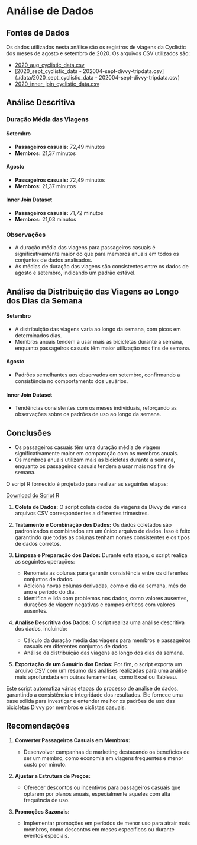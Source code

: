 # Análise de Dados

## Fontes de Dados
Os dados utilizados nesta análise são os registros de viagens da Cyclistic dos meses de agosto e setembro de 2020. Os arquivos CSV utilizados são:

- [2020_aug_cyclistic_data.csv](./data/data%20sheets/2020_aug_cyclistic_data.csv)
- [2020_sept_cyclistic_data - 202004-sept-divvy-tripdata.csv](./data/2020_sept_cyclistic_data - 202004-sept-divvy-tripdata.csv)
- [2020_inner_join_cyclistic_data.csv](./data/2020_inner_join_cyclistic_data.csv)

## Análise Descritiva

### Duração Média das Viagens

#### Setembro
- **Passageiros casuais:** 72,49 minutos
- **Membros:** 21,37 minutos

#### Agosto
- **Passageiros casuais:** 72,49 minutos
- **Membros:** 21,37 minutos

#### Inner Join Dataset
- **Passageiros casuais:** 71,72 minutos
- **Membros:** 21,03 minutos

### Observações
- A duração média das viagens para passageiros casuais é significativamente maior do que para membros anuais em todos os conjuntos de dados analisados.
- As médias de duração das viagens são consistentes entre os dados de agosto e setembro, indicando um padrão estável.

## Análise da Distribuição das Viagens ao Longo dos Dias da Semana

#### Setembro
- A distribuição das viagens varia ao longo da semana, com picos em determinados dias.
- Membros anuais tendem a usar mais as bicicletas durante a semana, enquanto passageiros casuais têm maior utilização nos fins de semana.

#### Agosto
- Padrões semelhantes aos observados em setembro, confirmando a consistência no comportamento dos usuários.

#### Inner Join Dataset
- Tendências consistentes com os meses individuais, reforçando as observações sobre os padrões de uso ao longo da semana.

## Conclusões
- Os passageiros casuais têm uma duração média de viagem significativamente maior em comparação com os membros anuais.
- Os membros anuais utilizam mais as bicicletas durante a semana, enquanto os passageiros casuais tendem a usar mais nos fins de semana.

O script R fornecido é projetado para realizar as seguintes etapas:

[Download do Script R](./data/R%20analysis/R%20Script.R)

1. **Coleta de Dados:** O script coleta dados de viagens da Divvy de vários arquivos CSV correspondentes a diferentes trimestres.
   
2. **Tratamento e Combinação dos Dados:** Os dados coletados são padronizados e combinados em um único arquivo de dados. Isso é feito garantindo que todas as colunas tenham nomes consistentes e os tipos de dados corretos.

3. **Limpeza e Preparação dos Dados:** Durante esta etapa, o script realiza as seguintes operações:
   - Renomeia as colunas para garantir consistência entre os diferentes conjuntos de dados.
   - Adiciona novas colunas derivadas, como o dia da semana, mês do ano e período do dia.
   - Identifica e lida com problemas nos dados, como valores ausentes, durações de viagem negativas e campos críticos com valores ausentes.

4. **Análise Descritiva dos Dados:** O script realiza uma análise descritiva dos dados, incluindo:
   - Cálculo da duração média das viagens para membros e passageiros casuais em diferentes conjuntos de dados.
   - Análise da distribuição das viagens ao longo dos dias da semana.

5. **Exportação de um Sumário dos Dados:** Por fim, o script exporta um arquivo CSV com um resumo das análises realizadas para uma análise mais aprofundada em outras ferramentas, como Excel ou Tableau.

Este script automatiza várias etapas do processo de análise de dados, garantindo a consistência e integridade dos resultados. Ele fornece uma base sólida para investigar e entender melhor os padrões de uso das bicicletas Divvy por membros e ciclistas casuais.

## Recomendações
1. **Converter Passageiros Casuais em Membros:**
   - Desenvolver campanhas de marketing destacando os benefícios de ser um membro, como economia em viagens frequentes e menor custo por minuto.

2. **Ajustar a Estrutura de Preços:**
   - Oferecer descontos ou incentivos para passageiros casuais que optarem por planos anuais, especialmente aqueles com alta frequência de uso.

3. **Promoções Sazonais:**
   - Implementar promoções em períodos de menor uso para atrair mais membros, como descontos em meses específicos ou durante eventos especiais.
